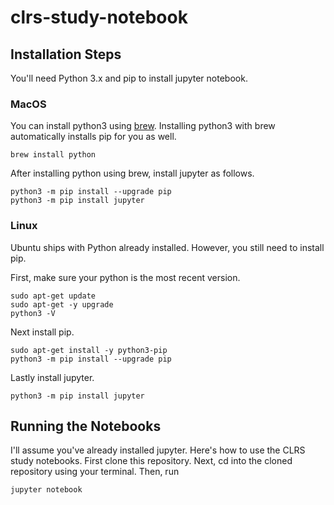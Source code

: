 # clrs-study-notebook

## Installation Steps
You'll need Python 3.x and pip to install jupyter notebook.

### MacOS
You can install python3 using [brew](https://brew.sh). Installing python3 with brew automatically installs pip for you as well.

    brew install python
    
After installing python using brew, install jupyter as follows.

    python3 -m pip install --upgrade pip
    python3 -m pip install jupyter

### Linux
Ubuntu ships with Python already installed. However, you still need to install pip.

First, make sure your python is the most recent version.

    sudo apt-get update
    sudo apt-get -y upgrade
    python3 -V
    
 Next install pip.
 
    sudo apt-get install -y python3-pip
    python3 -m pip install --upgrade pip

Lastly install jupyter.

    python3 -m pip install jupyter
    
    
## Running the Notebooks
I'll assume you've already installed jupyter. Here's how to use the CLRS study notebooks.
First clone this repository.
Next, cd into the cloned repository using your terminal.
Then, run

    jupyter notebook

